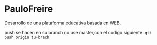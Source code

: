 # PauloFreire
Desarrollo de una plataforma educativa basada en WEB. 

push se hacen en su branch no use master,con el codigo siguiente:
`git push origin tu-brach`
